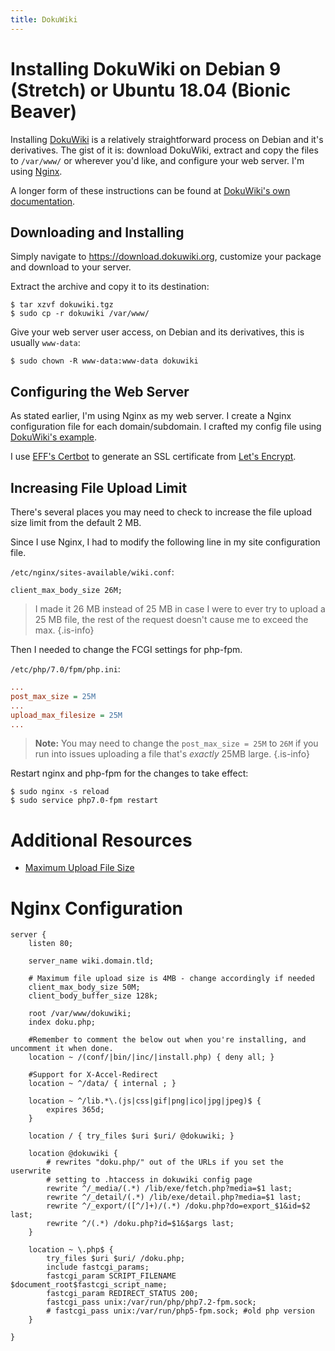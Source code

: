 ```yaml
---
title: DokuWiki
---
```


# Installing DokuWiki on Debian 9 (Stretch) or Ubuntu 18.04 (Bionic Beaver)

Installing [DokuWiki](https://www.dokuwiki.org/) is a relatively straightforward process on Debian and it's derivatives. The gist of it is: download DokuWiki, extract and copy the files to `/var/www/` or wherever you'd like, and configure your web server. I'm using [Nginx](https://nginx.org/).

A longer form of these instructions can be found at [DokuWiki's own documentation](https://www.dokuwiki.org/install).

## Downloading and Installing

Simply navigate to https://download.dokuwiki.org, customize your package and download to your server.

Extract the archive and copy it to its destination:

```
$ tar xzvf dokuwiki.tgz
$ sudo cp -r dokuwiki /var/www/
```

Give your web server user access, on Debian and its derivatives, this is usually `www-data`:

```
$ sudo chown -R www-data:www-data dokuwiki
```

## Configuring the Web Server

As stated earlier, I'm using Nginx as my web server. I create a Nginx configuration file for each domain/subdomain. I crafted my config file using [DokuWiki's example](https://www.dokuwiki.org/install:nginx).

I use [EFF's Certbot](https://certbot.eff.org/) to generate an SSL certificate from [Let's Encrypt](https://letsencrypt.org/).

## Increasing File Upload Limit

There's several places you may need to check to increase the file upload size limit from the default 2 MB.

Since I use Nginx, I had to modify the following line in my site configuration file.

`/etc/nginx/sites-available/wiki.conf`:

```nginx
client_max_body_size 26M;
```

> I made it 26 MB instead of 25 MB in case I were to ever try to upload a 25 MB file, the rest of the request doesn't cause me to exceed the max.
{.is-info}

Then I needed to change the FCGI settings for php-fpm.

`/etc/php/7.0/fpm/php.ini`:

```ini
...
post_max_size = 25M
...
upload_max_filesize = 25M
...
```

> **Note:** You may need to change the `post_max_size = 25M` to `26M` if you run into issues uploading a file that's *exactly* 25MB large.
{.is-info}


Restart nginx and php-fpm for the changes to take effect:

```
$ sudo nginx -s reload
$ sudo service php7.0-fpm restart
```

# Additional Resources

* [Maximum Upload File Size](https://www.dokuwiki.org/faq:uploadsize)

# Nginx Configuration

```nginx
server {
    listen 80;

    server_name wiki.domain.tld;

    # Maximum file upload size is 4MB - change accordingly if needed
    client_max_body_size 50M;
    client_body_buffer_size 128k;

    root /var/www/dokuwiki;
    index doku.php;

    #Remember to comment the below out when you're installing, and uncomment it when done.
    location ~ /(conf/|bin/|inc/|install.php) { deny all; }

    #Support for X-Accel-Redirect
    location ~ ^/data/ { internal ; }

    location ~ ^/lib.*\.(js|css|gif|png|ico|jpg|jpeg)$ {
        expires 365d;
    }

    location / { try_files $uri $uri/ @dokuwiki; }

    location @dokuwiki {
        # rewrites "doku.php/" out of the URLs if you set the userwrite
        # setting to .htaccess in dokuwiki config page
        rewrite ^/_media/(.*) /lib/exe/fetch.php?media=$1 last;
        rewrite ^/_detail/(.*) /lib/exe/detail.php?media=$1 last;
        rewrite ^/_export/([^/]+)/(.*) /doku.php?do=export_$1&id=$2 last;
        rewrite ^/(.*) /doku.php?id=$1&$args last;
    }

    location ~ \.php$ {
        try_files $uri $uri/ /doku.php;
        include fastcgi_params;
        fastcgi_param SCRIPT_FILENAME $document_root$fastcgi_script_name;
        fastcgi_param REDIRECT_STATUS 200;
        fastcgi_pass unix:/var/run/php/php7.2-fpm.sock;
        # fastcgi_pass unix:/var/run/php5-fpm.sock; #old php version
    }

}
```